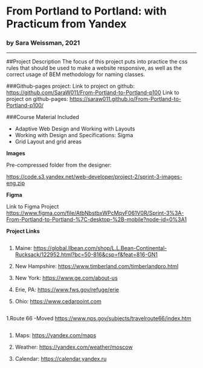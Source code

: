 # From Portland to Portland: with Practicum from Yandex
### by Sara Weissman, 2021
__________________________________________________________

##Project Description
The focus of this project puts into practice the css rules that should be used to make a website responsive, as well as the correct usage of BEM methodology for naming classes. 

###Github-pages project:
Link to project on github:  https://github.com/SaraW011/From-Portland-to-Portland-p100
Link to project on github-pages: https://saraw011.github.io/From-Portland-to-Portland-p100/

###Course Material Included
* Adaptive Web Design and Working with Layouts
* Working with Design and Specifications: Sigma
* Grid Layout and grid areas

**Images**

Pre-compressed folder from the designer:

 https://code.s3.yandex.net/web-developer/project-2/sprint-3-images-eng.zip 

**Figma**

Link to Figma Project  https://www.figma.com/file/AtbNbstbxWPcMqvF061V0R/Sprint-3%3A-From-Portland-to-Portland-%7C-desktop-%2B-mobile?node-id=0%3A1 

**Project Links**

```  places
```

1. Maine:
 https://global.llbean.com/shop/L.L.Bean-Continental-Rucksack/122952.html?bc=50-816&csp=f&feat=816-GN1 

2. New Hampshire:
 https://www.timberland.com/timberlandpro.html 

3. New York:
 https://www.ge.com/about-us 

4. Erie, PA:
 https://www.fws.gov/refuge/erie 

5. Ohio:
 https://www.cedarpoint.com 

```  cover
```  
1.Route 66 -Moved
 https://www.nps.gov/subjects/travelroute66/index.htm 

```  footer
``` 

1. Maps:
 https://yandex.com/maps 

2. Weather:
 https://yandex.com/weather/moscow 


3. Calendar:
 https://calendar.yandex.ru 